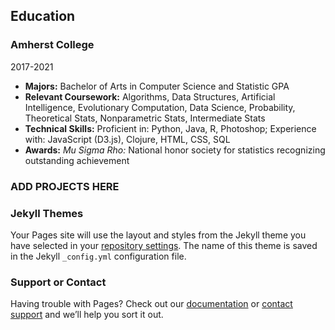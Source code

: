 ## Education

### Amherst College
2017-2021
- **Majors:** Bachelor of Arts in Computer Science and Statistic GPA 
- **Relevant Coursework:** Algorithms, Data Structures, Artificial Intelligence, Evolutionary Computation, Data Science, Probability, Theoretical Stats, Nonparametric Stats, Intermediate Stats 
- **Technical Skills:** Proficient in: Python, Java, R, Photoshop; Experience with: JavaScript (D3.js), Clojure, HTML, CSS, SQL 
- **Awards:** _Mu Sigma Rho:_ National honor society for statistics recognizing outstanding achievement  

### ADD PROJECTS HERE

### Jekyll Themes

Your Pages site will use the layout and styles from the Jekyll theme you have selected in your [repository settings](https://github.com/Oliver-BE/Oliver-BE.github.io/settings). The name of this theme is saved in the Jekyll `_config.yml` configuration file.

### Support or Contact

Having trouble with Pages? Check out our [documentation](https://help.github.com/categories/github-pages-basics/) or [contact support](https://github.com/contact) and we’ll help you sort it out.
